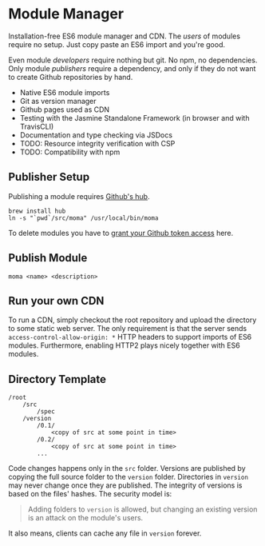 # Module Manager
Installation-free ES6 module manager and CDN. The *users* of modules require no setup. Just copy paste an ES6 import and you're good. 

Even module *developers* require nothing but git. No npm, no dependencies. Only module *publishers* require a dependency, and only if they do not want to create Github repositories by hand. 

- Native ES6 module imports
- Git as version manager
- Github pages used as CDN
- Testing with the Jasmine Standalone Framework (in browser and with TravisCLI)
- Documentation and type checking via JSDocs
- TODO: Resource integrity verification with CSP
- TODO: Compatibility with npm


## Publisher Setup
Publishing a module requires [Github's hub](https://hub.github.com/).  

```
brew install hub
ln -s "`pwd`/src/moma" /usr/local/bin/moma
```

To delete modules you have to [grant your Github token access](https://github.com/settings/tokens) here.

## Publish Module
```
moma <name> <description>
```

## Run your own CDN
To run a CDN, simply checkout the root repository and upload the directory to some static web server.
The only requirement is that the server sends `access-control-allow-origin: *` HTTP headers to support imports of ES6 modules. Furthermore, enabling HTTP2 plays nicely together with ES6 modules.


## Directory Template
```
/root
	/src
		/spec
	/version
		/0.1/
			<copy of src at some point in time>
		/0.2/
			<copy of src at some point in time>
		...
```
Code changes happens only in the `src` folder. Versions are published by copying the full source folder to the `version` folder.
Directories in `version` may never change once they are published. The integrity of versions is based on the files' hashes.
The security model is: 
> Adding folders to `version` is allowed, but changing an existing version is an attack on the module's users.

It also means, clients can cache any file in `version` forever.